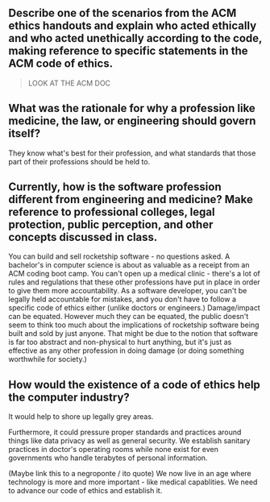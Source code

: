 ## Describe one of the scenarios from the ACM ethics handouts and explain who acted ethically and who acted unethically according to the code, making reference to specific statements in the ACM code of ethics.

> LOOK AT THE ACM DOC

## What was the rationale for why a profession like medicine, the law, or engineering should govern itself?

They know what's best for their profession, and what standards that those part of their professions should be held to.

## Currently, how is the software profession different from engineering and medicine? Make reference to professional colleges, legal protection, public perception, and other concepts discussed in class.

You can build and sell rocketship software - no questions asked.
A bachelor's in computer science is about as valuable as a receipt from an ACM coding boot camp.
You can't open up a medical clinic - there's a lot of rules and regulations that these other professions have put in place in order to give them more accountability.
As a software developer, you can't be legally held accountable for mistakes, and you don't have to follow a specific code of ethics either (unlike doctors or engineers.)
Damage/impact can be equated.
However much they can be equated, the public doesn't seem to think too much about the implications of rocketship software being built and sold by just anyone. That might be due to the notion that software is far too abstract and non-physical to hurt anything, but it's just as effective as any other profession in doing damage (or doing something worthwhile for society.)

## How would the existence of a code of ethics help the computer industry?

It would help to shore up legally grey areas.

Furthermore, it could pressure proper standards and practices around things like data privacy as well as general security. We establish sanitary practices in doctor's operating rooms while none exist for even governments who handle terabytes of personal information.

(Maybe link this to a negroponte / ito quote) We now live in an age where technology is more and more important - like medical capablities. We need to advance our code of ethics and establish it.
